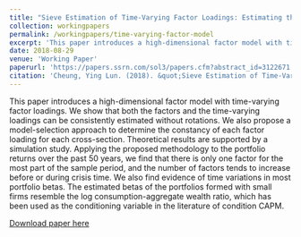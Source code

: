 ```yaml
---
title: "Sieve Estimation of Time-Varying Factor Loadings: Estimating the Conditional CAPM"
collection: workingpapers
permalink: /workingpapers/time-varying-factor-model
excerpt: 'This paper introduces a high-dimensional factor model with time-varying factor loadings.'
date: 2018-08-29
venue: 'Working Paper'
paperurl: 'https://papers.ssrn.com/sol3/papers.cfm?abstract_id=3122671'
citation: 'Cheung, Ying Lun. (2018). &quot;Sieve Estimation of Time-Varying Factor Loadings: Estimating the Conditional CAPM.&quot; <i>Working Paper</i>.'
---
```


This paper introduces a high-dimensional factor model with time-varying factor loadings. We show that both the factors and the time-varying loadings can be consistently estimated without rotations. We also propose a model-selection approach to determine the constancy of each factor loading for each cross-section. Theoretical results are supported by a simulation study. Applying the proposed methodology to the portfolio returns over the past 50 years, we find that there is only one factor for the most part of the sample period, and the number of factors tends to increase before or during crisis time. We also find evidence of time variations in most portfolio betas. The estimated betas of the portfolios formed with small firms resemble the log consumption-aggregate wealth ratio, which has been used as the conditioning variable in the literature of condition CAPM.

[Download paper here](https://papers.ssrn.com/sol3/papers.cfm?abstract_id=3122671)
